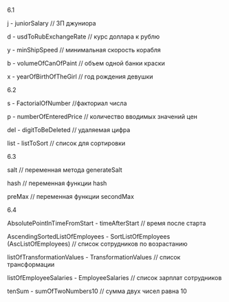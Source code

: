 6.1

j - juniorSalary
// ЗП джуниора

d - usdToRubExchangeRate
// курс доллара к рублю

y - minShipSpeed
// минимальная скорость корабля

b - volumeOfCanOfPaint
// объем одной банки краски

x - yearOfBirthOfTheGirl
// год рождения девушки

6.2

s - FactorialOfNumber
//факториал числа

p - numberOfEnteredPrice
// количество вводимых значений цен

del - digitToBeDeleted
// удаляемая цифра

list - listToSort
// список для сортировки

6.3

salt // переменная метода generateSalt

hash // переменная функции hash

preMax // переменная функции secondMax

6.4

AbsolutePointInTimeFromStart - timeAfterStart
// время после старта

AscendingSortedListOfEmployees - SortListOfEmployees (AscListOfEmployees)
// список сотрудников по возрастанию

listOfTransformationValues - TransformationValues
// список трансформации

listOfEmployeeSalaries - EmployeeSalaries
// список зарплат сотрудников

tenSum - sumOfTwoNumbers10
// сумма двух чисел равна 10
